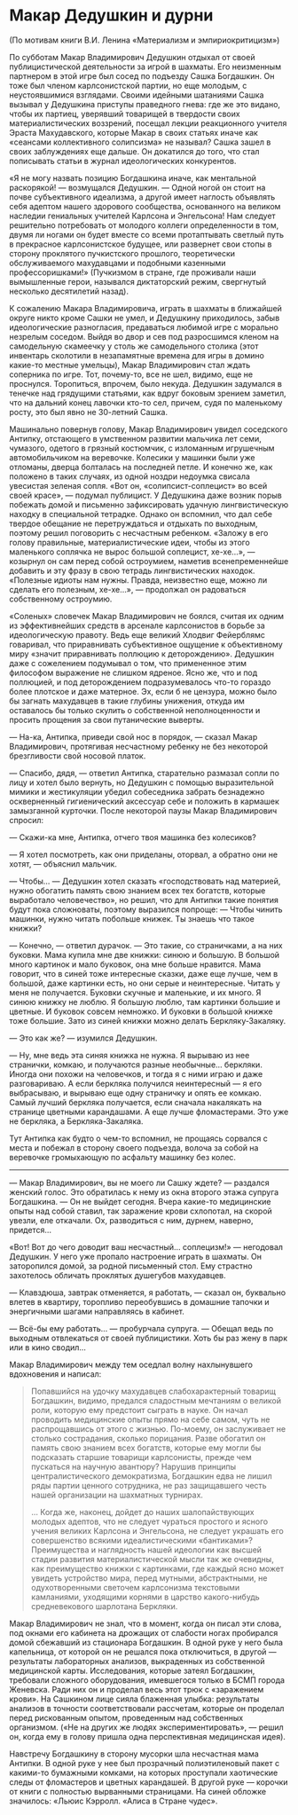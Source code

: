 # Макар Дедушкин и дурни

(По мотивам книги В.И. Ленина «Материализм и эмпириокритицизм»)

По субботам Макар Владимирович Дедушкин отдыхал от своей публицистической деятельности за игрой в шахматы. Его неизменным партнером в этой игре был сосед по подъезду Сашка Богдашкин. Он тоже был членом карлсонистской партии, но еще молодым, с неустоявшимися взглядами. Своими идейными шатаниями Сашка вызывал у Дедушкина приступы праведного гнева: где же это видано, чтобы их партиец, уверявший товарищей в твердости своих материалистических воззрений, посещал лекции реакционного учителя Эраста Махудавского, которые Макар в своих статьях иначе как «сеансами коллективного солипсизма» не называл? Сашка зашел в своих заблуждениях еще дальше. Он докатился до того, что стал пописывать статьи в журнал идеологических конкурентов. 

«Я не могу назвать позицию Богдашкина иначе, как ментальной раскорякой! — возмущался Дедушкин. — Одной ногой он стоит на почве субъективного идеализма, а другой имеет наглость объявлять себя адептом нашего здорового сообщества, основанного на великом наследии  гениальных учителей Карлсона и Энгельсона! Нам следует решительно потребовать от молодого коллеги определенности в том, двумя ли ногами он будет вместе со всеми протаптывать светлый путь в прекрасное карлсонистское будущее, или развернет свои стопы в сторону проклятого пучкистского прошлого, теоретически обслуживаемого махудавцами и подобными казенными профессоришками!» (Пучкизмом в стране, где проживали наши вымышленные герои, назывался диктаторский режим, свергнутый несколько десятилетий назад). 

К сожалению Макара Владимировича, играть в шахматы в ближайшей округе никто кроме Сашки не умел, и Дедушкину приходилось, забыв идеологические разногласия, предаваться любимой игре с морально незрелым соседом. Выйдя во двор и сев под разросшимся кленом на самодельную скамеечку у столь же самодельного столика  (этот инвентарь сколотили в незапамятные времена для игры в домино какие-то местные умельцы), Макар Владимирович стал ждать соперника по игре. Тот, почему-то, все не шел, видимо, еще не проснулся. Торопиться, впрочем, было некуда. Дедушкин задумался в тенечке над грядущими статьями, как вдруг боковым зрением заметил, что на дальний конец лавочки кто-то сел, причем, судя по маленькому росту, это был явно не 30-летний Сашка. 

Машинально повернув голову, Макар Владимирович увидел соседского Антипку, отстающего в умственном развитии мальчика лет семи, чумазого, одетого в грязный костюмчик, с изломанным игрушечным автомобильчиком на веревочке. Колесики у машинки были уже отломаны, дверца болталась на последней петле. И конечно же, как положено в таких случаях, из одной ноздри недоумка свисала увесистая зеленая сопля. «Вот он, «солипсист-соплецист» во всей своей красе», — подумал публицист. У Дедушкина даже возник порыв побежать домой и письменно зафиксировать удачную лингвистическую находку в специальной тетрадке. Однако он вспомнил, что дал себе твердое обещание не перетруждаться и отдыхать по выходным, поэтому решил поговорить с несчастным ребенком. «Заложу в его голову правильные, материалистические идеи, чтобы из этого маленького соплячка не вырос большой соплецист, хе-хе…», — козырнул он сам перед собой остроумием, наметив всенепременнейше добавить и эту фразу в свою тетрадь лингвистических находок. «Полезные идиоты нам нужны. Правда, неизвестно еще, можно ли сделать его полезным, хе-хе…», — продолжал он радоваться собственному остроумию. 

«Соленых» словечек Макар Владимирович не боялся, считая их одним из эффективнейших средств в арсенале карлсонистов в борьбе за идеологическую правоту. Ведь еще великий Хлодвиг Фейерблямс говаривал, что  приравнивать субъективное ощущение к объективному миру «значит приравнивать поллюцию к деторождению». Дедушкин даже с сожелением подумывал о том, что примененное этим философом выражение не слишком ядреное. Ясно же, что и под поллюцией, и под деторождением подразумевалось что-то гораздо более плотское и даже матерное. Эх, если б не цензура, можно было бы загнать махудавцев в такие глубины унижения, откуда им оставалось бы только скулить о собственной неполноценности и просить прощения за свои путанические выверты.

— На-ка, Антипка, приведи свой нос в порядок, — сказал Макар Владимирович, протягивая несчастному ребенку не без некоторой брезгливости свой носовой платок.

— Спасибо, дядя, — ответил Антипка, старательно размазал сопли по лицу и хотел было вернуть, но Дедушкин с помощью выразительной мимики и жестикуляции убедил собеседника забрать безнадежно оскверненный гигиенический аксессуар себе и положить в кармашек замызганной курточки. После некоторой паузы Макар Владимирович спросил:

— Скажи-ка мне, Антипка, отчего твоя машинка без колесиков?

— Я хотел посмотреть, как они приделаны, оторвал, а обратно они не хотят, — объяснил мальчик.

— Чтобы… — Дедушкин хотел сказать «господствовать над материей, нужно обогатить память свою знанием всех тех богатств, которые выработало человечество», но решил, что для Антипки такие понятия будут пока сложноваты, поэтому выразился попроще: — Чтобы чинить машинки, нужно читать побольше книжек. Ты знаешь что такое книжки?

— Конечно, — ответил дурачок. — Это такие, со страничками, а на них буковки. Мама купила мне две книжки: синюю и большую. В большой много картинок и мало буковок, она мне больше нравится. Мама говорит, что в синей тоже интересные сказки, даже еще лучше, чем в большой, даже картинки есть, но они серые и неинтересные. Читать у меня не получается. Буковки скучные и маленькие, и их много. Я синюю книжку не люблю. Я большую люблю, там картинки большие и цветные. И буковок совсем немножко. И буковки в большой книжке тоже большие. Зато из синей книжки можно делать Беркляку-Закаляку.

— Это как же? — изумился Дедушкин.

— Ну, мне ведь эта синяя книжка не нужна. Я вырываю из нее странички, комкаю, и получаются разные необычные… беркляки. Иногда они похожи на человечков, и тогда я с ними играю и даже разговариваю. А если беркляка получился неинтересный — я его выбрасываю, и вырываю еще одну страничку и опять ее комкаю. Самый лучший беркляка получается, если сначала накалякать на странице цветными карандашами. А еще лучше фломастерами. Это уже не  беркляка, а Беркляка-Закаляка.

Тут Антипка как будто о чем-то вспомнил, не прощаясь сорвался с места и побежал в сторону своего подъезда, волоча за собой на веревочке громыхающую по асфальту машинку без колес.

* * *

— Макар Владимирович, вы не моего ли Сашку ждете? — раздался женский голос. Это обратилась к нему из окна второго этажа супруга Богдашкина. — Он не выйдет сегодня. Вчера какие-то медицинские опыты над собой ставил, так заражение крови схлопотал, на скорой увезли, еле откачали. Ох, разводиться с ним, дурнем, наверно, придется…

«Вот! Вот до чего доводит ваш несчастный… соплецизм!» — негодовал Дедушкин. У него уже пропало настроение играть в шахматы. Он заторопился домой, за родной письменный стол. Ему страстно захотелось обличать проклятых душегубов махудавцев.

— Клавздюша, завтрак отменяется, я работать, — сказал он, буквально влетев в квартиру,  торопливо переобувшись в домашние тапочки и энергичными шагами направляясь в кабинет.

— Всё-бы ему работать… — пробурчала супруга. — Обещал ведь по выходным отвлекаться от своей публицистики. Хоть бы раз жену в парк или в кино сводил…

Макар Владимирович между тем оседлал волну нахлынувшего вдохновения и написал:

> Попавшийся на удочку махудавцев слабохарактерный товарищ Богдашкин, видимо, предался сладостным мечтаниям о великой роли, которую ему предстоит сыграть в науке. Он начал проводить медицинские опыты прямо на себе самом, чуть не распрощавшись от этого с жизнью. По-моему, он заслуживает не столько сострадания, сколько порицания. Разве обогатил он память свою знанием всех богатств, которые ему могли бы подсказать старшие товарищи карлсонисты, прежде чем пускаться на научную авантюру? Нарушив принципы централистического демократизма, Богдашкин едва не лишил ряды партии ценного сотрудника, не раз защищавшего честь нашей организации на шахматных турнирах.
>
> ...
> Когда же, наконец, дойдет до наших шалопайствующих молодых адептов, что не следует чураться простого и ясного учения великих Карлсона и Энгельсона, не следует украшать его совершенство всякими идеалистическими «бантиками»? Преимущества  и наглядность нашей идеологии как высшей стадии развития материалистической мысли так же очевидны, как преимущество книжки с картинками, где каждый ясно может увидеть устройство мира, перед мутными, абстрактными, не одухотворенными светочем карлсонизма текстовыми камланиями, уходящими корнями в царство какого-нибудь средневекового шарлотана Беркляки.

Макар Владимирович не знал, что в момент, когда он писал эти слова, под окнами его кабинета на дрожащих от слабости ногах пробирался домой сбежавший из стационара Богдашкин. В одной руке у него была капельница, от которой он не решался пока отключиться, в другой — результаты лабораторных анализов, выкраденных из собственной медицинской карты.  Исследования, которые затеял Богдашкин, требовали сложного оборудования, имевшегося только в БСМП города Женевска. Ради них он и проделал весь этот трюк с «заражением крови». На Сашкином лице сияла блаженная улыбка: результаты анализов в точности соответствовали рассчетам, которые он проделал перед рискованным опытом, проведенным над собственных организмом. («Не на других же людях экспериментировать», — решил он, когда ему в голову пришла одна перспективная медицинская идея).

Навстречу Богдашкину в сторону мусорки шла несчастная мама Антипки. В одной руке у нее был прозрачный полиэтиленовый пакет с какими-то бумажными комками, на которых проступали хаотические следы от фломастеров и цветных карандашей. В другой руке — корочки от книги с полностью вырванными страницами. На синей обложке значилось: «Льюис Кэрролл. «Алиса в Стране чудес».

